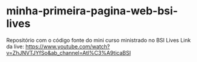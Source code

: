 # minha-primeira-pagina-web-bsi-lives
Repositório com o código fonte do mini curso ministrado no BSI Lives
Link da live: https://www.youtube.com/watch?v=ZhJNVTJYfSo&ab_channel=Atl%C3%A9ticaBSI
